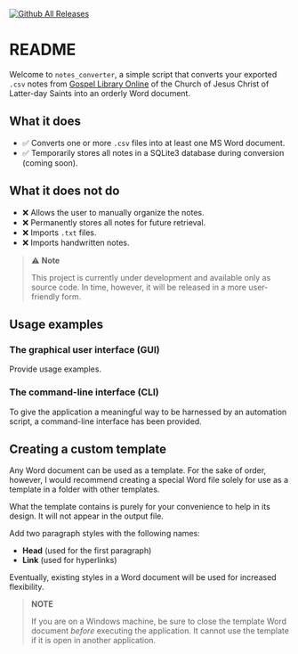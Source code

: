 [![Github All Releases](https://img.shields.io/github/downloads/doctorLightbulb/notes_converter/total.svg)]()

# README

Welcome to `notes_converter`, a simple script that converts your exported `.csv` notes from [Gospel Library Online](https://www.churchofjesuschrist.org/study?lang=eng&platform=web) of the Church of Jesus Christ of Latter-day Saints into an orderly Word document.

## What it does

* ✅ Converts one or more `.csv` files into at least one MS Word document.
* ✅ Temporarily stores all notes in a SQLite3 database during conversion (coming soon).

## What it does not do

* ❌ Allows the user to manually organize the notes.
* ❌ Permanently stores all notes for future retrieval.
* ❌ Imports `.txt` files.
* ❌ Imports handwritten notes.

> ⚠️ **Note**
>
> This project is currently under development and available only as source code. In time, however, it will be released in a more user-friendly form.


## Usage examples

### The graphical user interface (GUI)

Provide usage examples.

### The command-line interface (CLI)

To give the application a meaningful way to be harnessed by an automation script, a command-line interface has been provided.

## Creating a custom template

Any Word document can be used as a template. For the sake of order, however, I would recommend creating a special Word file solely for use as a template in a folder with other templates.

What the template contains is purely for your convenience to help in its design. It will not appear in the output file.

Add two paragraph styles with the following names:

* **Head** (used for the first paragraph)
* **Link** (used for hyperlinks)

Eventually, existing styles in a Word document will be used for increased flexibility.

> **NOTE**
>
> If you are on a Windows machine, be sure to close the template Word document *before* executing the application. It cannot use the template if it is open in another application.
